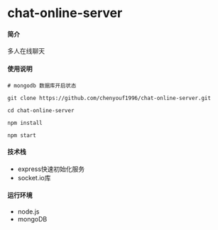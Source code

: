 # chat-online-server

#### 简介
多人在线聊天

#### 使用说明
```
# mongodb 数据库开启状态

git clone https://github.com/chenyouf1996/chat-online-server.git

cd chat-online-server

npm install

npm start
```

#### 技术栈
- express快速初始化服务
- socket.io库

#### 运行环境 
- node.js
- mongoDB
